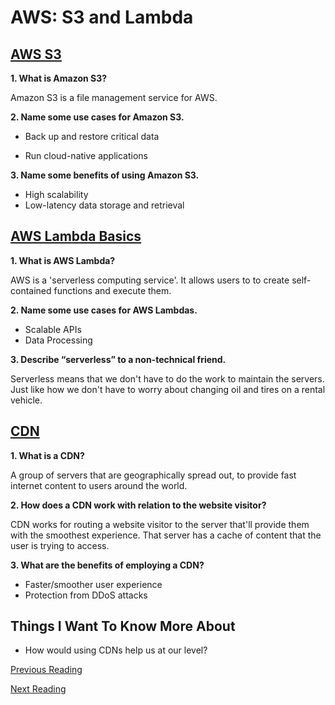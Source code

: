 # AWS: S3 and Lambda

## [AWS S3](https://aws.amazon.com/s3/)

**1. What is Amazon S3?**

Amazon S3 is a file management service for AWS.

**2. Name some use cases for Amazon S3.**

- Back up and restore critical data

- Run cloud-native applications

**3. Name some benefits of using Amazon S3.**

- High scalability
- Low-latency data storage and retrieval


## [AWS Lambda Basics](https://www.serverless.com/aws-lambda)

**1. What is AWS Lambda?**

AWS is a 'serverless computing service'. It allows users to to create self-contained functions and execute them.

**2. Name some use cases for AWS Lambdas.**

- Scalable APIs
- Data Processing

**3. Describe “serverless” to a non-technical friend.**

Serverless means that we don't have to do the work to maintain the servers. Just like how we don't have to worry about changing oil and tires on a rental vehicle.

## [CDN](https://cyberhoot.com/cybrary/content-delivery-network-cdn/)

**1. What is a CDN?**

A group of servers that are geographically spread out, to provide fast internet content to users around the world.

**2. How does a CDN work with relation to the website visitor?**

CDN works for routing a website visitor to the server that'll provide them with the smoothest experience. That server has a cache of content that the user is trying to access.

**3. What are the benefits of employing a CDN?**

- Faster/smoother user experience
- Protection from DDoS attacks

## Things I Want To Know More About

- How would using CDNs help us at our level?

[Previous Reading](./class-16.md)

[Next Reading](./class-18.md)
